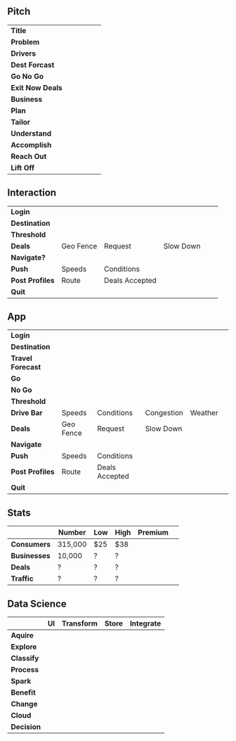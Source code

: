 
## Pitch
|   |   |    |   |   |   |
| - | - | -  | - | - | - |
| **Title**          |           |                |           |        |         | 
| **Problem**        |           |                |           |        |         |
| **Drivers**        |           |                |           |        |         |
| **Dest Forcast**   |           |                |           |        |         | 
| **Go No Go**       |           |                |           |        |         |
| **Exit Now Deals** |           |                |           |        |         |
| **Business**       |           |                |           |        |         |
| **Plan**           |           |                |           |        |         |
| **Tailor**         |           |                |           |        |         |
| **Understand**     |           |                |           |        |         |
| **Accomplish**     |           |                |           |        |         |
| **Reach Out**      |           |                |           |        |         |
| **Lift Off**       |           |                |           |        |         |

## Interaction
|   |   |    |   |   |   |
| - | - | -  | - | - | - |
| **Login**         |           |                |           |        |         | 
| **Destination**   |           |                |           |        |         |
| **Threshold**     |           |                |           |        |         |
| **Deals**         | Geo Fence | Request        | Slow Down |        |         |
| **Navigate?**     |           |                |           |         |         | 
| **Push**          | Speeds    | Conditions     |           |        |         |
| **Post Profiles** | Route     | Deals Accepted |           |        |         |
| **Quit**          |           |                |           |        |         |


## App
|   |   |    |   |   |   |
| - | - | -  | - | - | - |
| **Login**           |           |                |            |         |         | 
| **Destination**     |           |                |            |         |         |
| **Travel Forecast** |           |                |            |         |         |
| **Go**              |           |                |            |         |         |
| **No Go**           |           |                |            |         |         |
| **Threshold**       |           |                |            |         |         |
| **Drive Bar**       | Speeds    | Conditions     | Congestion | Weather |         |
| **Deals**           | Geo Fence | Request        | Slow Down  |         |         | 
| **Navigate**        |           |                |            |         |         |
| **Push**            | Speeds    | Conditions     |            |         |         |
| **Post Profiles**   | Route     | Deals Accepted |            |         |         |
| **Quit**            |           |                |            |         |         |

## Stats
|   |  Number | Low   | High | Premium  |   |
| - | - | -  | - | - | - |
| **Consumers**  | 315,000    |  $25 | $38 |        |         | 
| **Businesses** |  10,000    |  ?   | ?   |        |         |
| **Deals**      |   ?        |  ?   | ?   |        |         | 
| **Traffic**    |   ?        |  ?   | ?   |        |         | 

## Data Science
|   | UI  | Transform | Store | Integrate |
| - | - | -  | - | - |
| **Aquire**    |      |     |     |      | 
| **Explore**   |      |     |     |      | 
| **Classify**  |      |     |     |      | 
| **Process**   |      |     |     |      | 
| **Spark**     |      |     |     |      | 
| **Benefit**   |      |     |     |      | 
| **Change**    |      |     |     |      | 
| **Cloud**     |      |     |     |      | 
| **Decision**  |      |     |     |      | 


